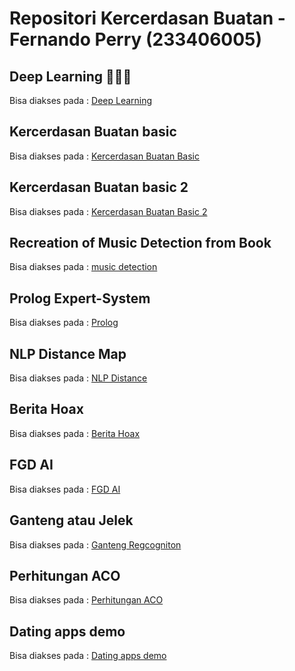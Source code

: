 # Repositori Kercerdasan Buatan - Fernando Perry (233406005)

## Deep Learning 🧑‍🎓🌊
Bisa diakses pada : [Deep Learning](./deepl/README.md)

## Kercerdasan Buatan basic
Bisa diakses pada : [Kercerdasan Buatan Basic](./basic/README.md)

## Kercerdasan Buatan basic 2
Bisa diakses pada : [Kercerdasan Buatan Basic 2](./basic2/README.md)

## Recreation of Music Detection from Book
Bisa diakses pada : [music detection](./musdec/README.md)

## Prolog Expert-System
Bisa diakses pada : [Prolog](./prolog/README.md)

## NLP Distance Map
Bisa diakses pada : [NLP Distance](./distance/README.md)

## Berita Hoax
Bisa diakses pada : [Berita Hoax](./hoax/README.md)

## FGD AI
Bisa diakses pada : [FGD AI](./fgd/README.md)

## Ganteng atau Jelek
Bisa diakses pada : [Ganteng Regcogniton](./ganteng/README.md)

## Perhitungan ACO
Bisa diakses pada : [Perhitungan ACO](./aco/README.md)

## Dating apps demo
Bisa diakses pada : [Dating apps demo](./dating-apps/README.md)
